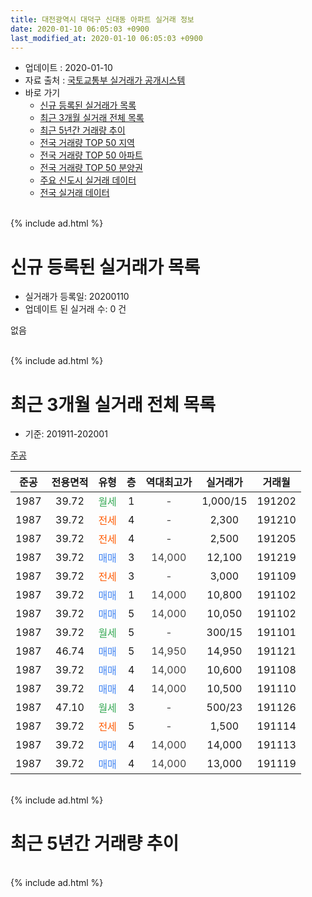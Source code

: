 ```yaml
---
title: 대전광역시 대덕구 신대동 아파트 실거래 정보
date: 2020-01-10 06:05:03 +0900
last_modified_at: 2020-01-10 06:05:03 +0900
---
```


* 업데이트 : 2020-01-10
* 자료 출처 : [국토교통부 실거래가 공개시스템](http://rt.molit.go.kr)
* 바로 가기
    * [신규 등록된 실거래가 목록](#신규-등록된-실거래가-목록)
    * [최근 3개월 실거래 전체 목록](#최근-3개월-실거래-전체-목록)
    * [최근 5년간 거래량 추이](#최근-5년간-거래량-추이)
    * [전국 거래량 TOP 50 지역](https://inasie.github.io/apt-trade-info/최근-3개월-전국에서-가장-거래가-많이-발생한-지역)
    * [전국 거래량 TOP 50 아파트](https://inasie.github.io/apt-trade-info/최근-3개월-전국에서-가장-거래가-많이-발생한-아파트)
    * [전국 거래량 TOP 50 분양권](https://inasie.github.io/apt-trade-info/최근-3개월-전국에서-가장-거래가-많이-발생한-분양권)
    * [주요 신도시 실거래 데이터](https://inasie.github.io/apt-trade-info/주요-신도시)
    * [전국 실거래 데이터](https://inasie.github.io/apt-trade-info/전국)
<br>
{% include ad.html %}
<br>

# 신규 등록된 실거래가 목록
* 실거래가 등록일: 20200110
* 업데이트 된 실거래 수: 0 건

없음

<br>
{% include ad.html %}
<br>

# 최근 3개월 실거래 전체 목록
* 기준: 201911-202001


[주공](https://search.naver.com/search.naver?query=%EB%8C%80%EC%A0%84%EA%B4%91%EC%97%AD%EC%8B%9C+%EB%8C%80%EB%8D%95%EA%B5%AC+%EC%8B%A0%EB%8C%80%EB%8F%99+%EC%A3%BC%EA%B3%B5)

|준공|전용면적|유형|층|역대최고가|실거래가|거래월|
|:---:|:---:|:---:|:---:|:---:|:---:|:---:|
|1987|39.72|<span style="color:#34a853">월세</span>|1|<span style="color:#444444">-</span>|1,000/15|191202|
|1987|39.72|<span style="color:#ff5a00">전세</span>|4|<span style="color:#444444">-</span>|2,300|191210|
|1987|39.72|<span style="color:#ff5a00">전세</span>|4|<span style="color:#444444">-</span>|2,500|191205|
|1987|39.72|<span style="color:#4285f3">매매</span>|3|<span style="color:#444444">14,000</span>|12,100|191219|
|1987|39.72|<span style="color:#ff5a00">전세</span>|3|<span style="color:#444444">-</span>|3,000|191109|
|1987|39.72|<span style="color:#4285f3">매매</span>|1|<span style="color:#444444">14,000</span>|10,800|191102|
|1987|39.72|<span style="color:#4285f3">매매</span>|5|<span style="color:#444444">14,000</span>|10,050|191102|
|1987|39.72|<span style="color:#34a853">월세</span>|5|<span style="color:#444444">-</span>|300/15|191101|
|1987|46.74|<span style="color:#4285f3">매매</span>|5|<span style="color:#444444">14,950</span>|14,950|191121|
|1987|39.72|<span style="color:#4285f3">매매</span>|4|<span style="color:#444444">14,000</span>|10,600|191108|
|1987|39.72|<span style="color:#4285f3">매매</span>|4|<span style="color:#444444">14,000</span>|10,500|191110|
|1987|47.10|<span style="color:#34a853">월세</span>|3|<span style="color:#444444">-</span>|500/23|191126|
|1987|39.72|<span style="color:#ff5a00">전세</span>|5|<span style="color:#444444">-</span>|1,500|191114|
|1987|39.72|<span style="color:#4285f3">매매</span>|4|<span style="color:#444444">14,000</span>|14,000|191113|
|1987|39.72|<span style="color:#4285f3">매매</span>|4|<span style="color:#444444">14,000</span>|13,000|191119|


<br>
{% include ad.html %}
<br>

# 최근 5년간 거래량 추이


<div style="width:100%;">
    <canvas id="deal_progress" height="200"></canvas>
</div>

<script>
new Chart(document.getElementById("deal_progress"), {
    type: 'line',
    data: {
        labels: ['201501','201502','201503','201504','201505','201506','201507','201508','201509','201510','201511','201512','201601','201602','201603','201604','201605','201606','201607','201608','201609','201610','201611','201612','201701','201702','201703','201704','201705','201706','201707','201708','201709','201710','201711','201712','201801','201802','201803','201804','201805','201806','201807','201808','201809','201810','201811','201812','201901','201902','201903','201904','201905','201906','201907','201908','201909','201910','201911','201912','202001'],
        datasets: [{
            label: '매매',
            pointRadius: 1,
            data: [4, 3, 4, 3, 7, 0, 7, 1, 3, 1, 1, 3, 3, 3, 2, 3, 2, 0, 4, 7, 1, 3, 5, 4, 1, 2, 3, 4, 4, 5, 3, 2, 4, 6, 2, 2, 1, 2, 7, 2, 3, 1, 0, 4, 3, 2, 4, 7, 5, 14, 4, 3, 13, 4, 2, 4, 10, 10, 7, 1, 0],
            borderColor: "rgba(255, 201, 14, 1)",
            backgroundColor: "rgba(255, 201, 14, 0.5)",
            fill: false,
            lineTension: 0
        },{
            label: '전월세',
            pointRadius: 1,
            data: [7, 2, 4, 1, 3, 2, 1, 5, 5, 1, 0, 3, 1, 7, 2, 1, 1, 1, 2, 1, 3, 3, 2, 4, 2, 3, 0, 2, 2, 4, 2, 3, 2, 1, 2, 2, 1, 7, 1, 4, 2, 2, 1, 1, 2, 2, 2, 3, 3, 3, 3, 7, 2, 0, 1, 2, 0, 1, 4, 3, 0],
            borderColor: "rgba(0, 141, 185, 1)",
            backgroundColor: "rgba(0, 141, 185, 0.5)",
            fill: false,
            lineTension: 0
        }
        ]
    },
    options: {
        responsive: true,
        title: {
            display: false
        },
        tooltips: {
            mode: 'index',
            intersect: false
        },
        hover: {
            mode: 'nearest',
            intersect: true
        },
        scales: {
            xAxes: [{
                display: true,
                scaleLabel: {
                    display: true,
                    labelString: '년/월'
                }
            }],
            yAxes: [{
                display: true,
                ticks: {
                    suggestedMin: 0,
                },
                scaleLabel: {
                    display: true,
                    labelString: '실거래 수'
                }
            }]
        }
    }
});

</script>


<br>
{% include ad.html %}
<br>

